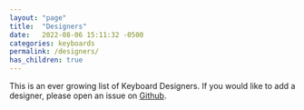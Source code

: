 ```yaml
---
layout: "page"
title:  "Designers"
date:   2022-08-06 15:11:32 -0500
categories: keyboards
permalink: /designers/
has_children: true
---
```

This is an ever growing list of Keyboard Designers. If you would like to add a designer, please open an issue on [Github](https://github.com/patrickgil/The-Keyboard-Catalogue/issues).

